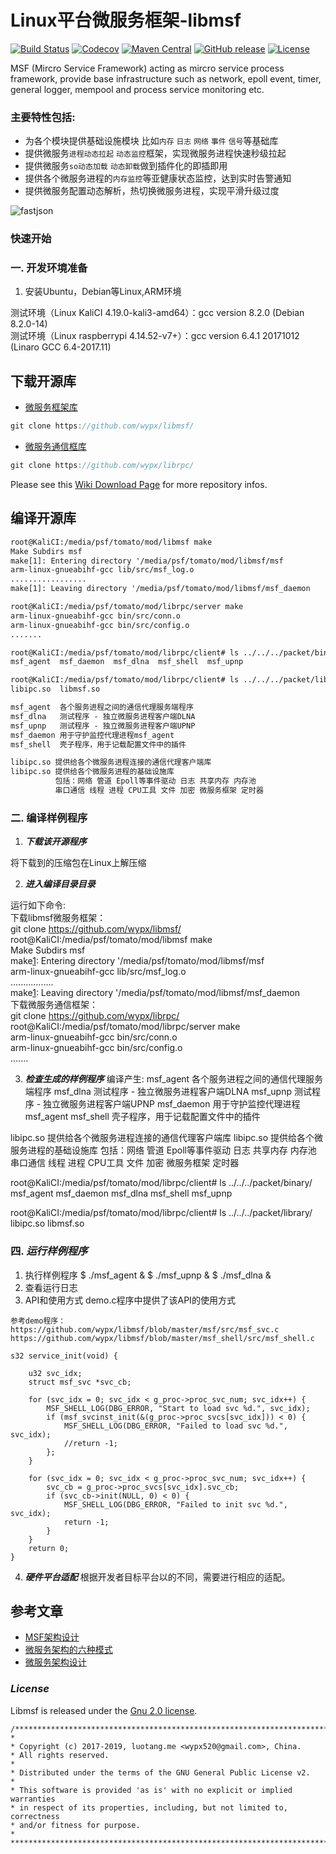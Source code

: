 # **Linux平台微服务框架-libmsf**

[![Build Status](https://travis-ci.org/alibaba/fastjson.svg?branch=master)](https://travis-ci.org/alibaba/fastjson)
[![Codecov](https://codecov.io/gh/alibaba/fastjson/branch/master/graph/badge.svg)](https://codecov.io/gh/alibaba/fastjson/branch/master)
[![Maven Central](https://maven-badges.herokuapp.com/maven-central/com.alibaba/fastjson/badge.svg)](https://maven-badges.herokuapp.com/maven-central/com.alibaba/fastjson/)
[![GitHub release](https://img.shields.io/github/release/alibaba/fastjson.svg)](https://github.com/alibaba/fastjson/releases)
[![License](https://img.shields.io/badge/license-Apache%202-4EB1BA.svg)](https://www.apache.org/licenses/LICENSE-2.0.html)

MSF (Mircro Service Framework) acting as mircro service process framework, provide base infrastructure such as network, epoll event, timer, general logger, mempool and process service monitoring etc.

### __主要特性包括:__
 * 为各个模块提供基础设施模块 比如`内存` `日志` `网络` `事件` `信号`等基础库
 * 提供微服务`进程动态拉起` `动态监控`框架，实现微服务进程快速秒级拉起
 * 提供微服务`so动态加载` `动态卸载`做到插件化的即插即用
 * 提供各个微服务进程的`内存监控`等亚健康状态监控，达到实时告警通知
 * 提供微服务配置动态解析，热切换微服务进程，实现平滑升级过度

![fastjson](logo.jpg "fastjson")

### __快速开始__
### 一. 开发环境准备
1. 安装Ubuntu，Debian等Linux,ARM环境

测试环境（Linux KaliCI 4.19.0-kali3-amd64）：gcc version 8.2.0 (Debian 8.2.0-14) <br/>
测试环境（Linux raspberrypi 4.14.52-v7+）：gcc version 6.4.1 20171012 (Linaro GCC 6.4-2017.11) <br/>

## 下载开源库

- [微服务框架库][1]
``` groovy
git clone https://github.com/wypx/libmsf/
```
- [微服务通信框库][2]
``` groovy
git clone https://github.com/wypx/librpc/
```
[1]: https://github.com/wypx/libmsf/
[2]: https://github.com/wypx/librpc/


Please see this [Wiki Download Page][Wiki] for more repository infos.

[Wiki]: https://github.com/wypx/libmsf

## 编译开源库
```xml
root@KaliCI:/media/psf/tomato/mod/libmsf make
Make Subdirs msf
make[1]: Entering directory '/media/psf/tomato/mod/libmsf/msf
arm-linux-gnueabihf-gcc lib/src/msf_log.o
.................
make[1]: Leaving directory '/media/psf/tomato/mod/libmsf/msf_daemon

root@KaliCI:/media/psf/tomato/mod/librpc/server make
arm-linux-gnueabihf-gcc bin/src/conn.o
arm-linux-gnueabihf-gcc bin/src/config.o
.......
```

```xml
root@KaliCI:/media/psf/tomato/mod/librpc/client# ls ../../../packet/binary/
msf_agent  msf_daemon  msf_dlna  msf_shell  msf_upnp

root@KaliCI:/media/psf/tomato/mod/librpc/client# ls ../../../packet/library/
libipc.so  libmsf.so
```

```xml
msf_agent  各个服务进程之间的通信代理服务端程序
msf_dlna   测试程序 - 独立微服务进程客户端DLNA
msf_upnp   测试程序 - 独立微服务进程客户端UPNP
msf_daemon 用于守护监控代理进程msf_agent
msf_shell  壳子程序，用于记载配置文件中的插件

libipc.so 提供给各个微服务进程连接的通信代理客户端库
libipc.so 提供给各个微服务进程的基础设施库
          包括：网络 管道 Epoll等事件驱动 日志 共享内存 内存池 
          串口通信 线程 进程 CPU工具 文件 加密 微服务框架 定时器
```
### 二. 编译样例程序
1. ***下载该开源程序***


将下载到的压缩包在Linux上解压缩

2. ***进入编译目录目录***

运行如下命令: <br/>
下载libmsf微服务框架：<br/>
git clone https://github.com/wypx/libmsf/ <br/>
root@KaliCI:/media/psf/tomato/mod/libmsf make <br/>
Make Subdirs msf <br/>
make[1]: Entering directory '/media/psf/tomato/mod/libmsf/msf <br/>
arm-linux-gnueabihf-gcc lib/src/msf_log.o<br />
................. <br/>
make[1]: Leaving directory '/media/psf/tomato/mod/libmsf/msf_daemon <br/>
下载微服务通信框架：<br/>
git clone https://github.com/wypx/librpc/ <br/>
root@KaliCI:/media/psf/tomato/mod/librpc/server make <br/>
arm-linux-gnueabihf-gcc bin/src/conn.o <br/>
arm-linux-gnueabihf-gcc bin/src/config.o <br/>
....... <br/>

3. ___检查生成的样例程序___
编译产生:
msf_agent  各个服务进程之间的通信代理服务端程序
msf_dlna   测试程序 - 独立微服务进程客户端DLNA
msf_upnp   测试程序 - 独立微服务进程客户端UPNP
msf_daemon 用于守护监控代理进程msf_agent
msf_shell  壳子程序，用于记载配置文件中的插件

libipc.so 提供给各个微服务进程连接的通信代理客户端库
libipc.so 提供给各个微服务进程的基础设施库
          包括：网络 管道 Epoll等事件驱动 日志 共享内存 内存池 
          串口通信 线程 进程 CPU工具 文件 加密 微服务框架 定时器

root@KaliCI:/media/psf/tomato/mod/librpc/client# ls ../../../packet/binary/<br />
msf_agent  msf_daemon  msf_dlna  msf_shell  msf_upnp<br />

root@KaliCI:/media/psf/tomato/mod/librpc/client# ls ../../../packet/library/<br />
libipc.so  libmsf.so<br />

### 四. ___运行样例程序___
1. 执行样例程序
$ ./msf_agent &
$ ./msf_upnp &
$ ./msf_dlna &
2. 查看运行日志
3. API和使用方式
demo.c程序中提供了该API的使用方式

```
参考demo程序：
https://github.com/wypx/libmsf/blob/master/msf/src/msf_svc.c
https://github.com/wypx/libmsf/blob/master/msf_shell/src/msf_shell.c

s32 service_init(void) {

    u32 svc_idx;
    struct msf_svc *svc_cb;

    for (svc_idx = 0; svc_idx < g_proc->proc_svc_num; svc_idx++) {
        MSF_SHELL_LOG(DBG_ERROR, "Start to load svc %d.", svc_idx);
        if (msf_svcinst_init(&(g_proc->proc_svcs[svc_idx])) < 0) {
            MSF_SHELL_LOG(DBG_ERROR, "Failed to load svc %d.", svc_idx);
            //return -1;
        };
    }

    for (svc_idx = 0; svc_idx < g_proc->proc_svc_num; svc_idx++) {
        svc_cb = g_proc->proc_svcs[svc_idx].svc_cb;
        if (svc_cb->init(NULL, 0) < 0) {
            MSF_SHELL_LOG(DBG_ERROR, "Failed to init svc %d.", svc_idx);
            return -1;
        }
    }
    return 0;
}
```

4. ___硬件平台适配___
根据开发者目标平台以的不同，需要进行相应的适配。


## 参考文章
- [MSF架构设计](https://www.cnblogs.com/duanxz/p/3514895.html)
- [微服务架构的六种模式](https://www.cnblogs.com/duanxz/p/3514895.html)
- [微服务架构设计](https://www.cnblogs.com/SUNSHINEC/p/8628661.html)

### *License*

Libmsf is released under the [Gnu 2.0 license](license.txt).
```
/**************************************************************************
*
* Copyright (c) 2017-2019, luotang.me <wypx520@gmail.com>, China.
* All rights reserved.
*
* Distributed under the terms of the GNU General Public License v2.
*
* This software is provided 'as is' with no explicit or implied warranties
* in respect of its properties, including, but not limited to, correctness
* and/or fitness for purpose.
*
**************************************************************************/
```

